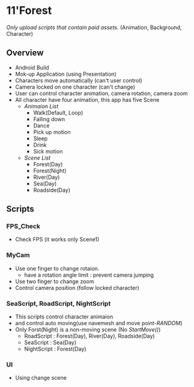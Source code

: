 # 11'Forest


*Only upload scripts that contain paid assets.*
(Animation, Background, Character)

## Overview
+ Android Build
+ Mok-up Application (using Presentation)
+ Characters move automatically (can't user control)
+ Camera locked on one character (can't change)
+ User can control character animation, camera rotation, camera zoom
+ All character have four animation, this app has five Scene
  + _Animaion List_
    + Walk(Default, Loop)
    + Falling down
    + Dance
    + Pick up motion
    + Sleep
    + Drink
    + Sick motion
  + _Scene List_
    + Forest(Day)
    + Forest(Night)
    + River(Day)
    + Sea(Day)
    + Roadside(Day)

## Scripts
### FPS_Check
+ Check FPS (it works only Scene1) 


### MyCam
+ Use one finger to change rotaion.
  + have a rotation angle limit : prevent camera jumping
+ Use two finger to change zoom 
+ Control camera position (follow locked character)


### SeaScript, RoadScript, NightScript
+ This scripts control character animaion
+ and control auto moving(use navemesh and move point-_RANDOM_)
+ Only Forst(Night) is a non-moving scene (No *StartMove()*)
  + RoadScript : Forest(Day), River(Day), Roadside(Day)
  + SeaScript : Sea(Day)
  + NightScript : Forest(Day)


### UI
+ Using change scene
